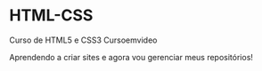 # HTML-CSS
 Curso de HTML5 e CSS3 Cursoemvideo
 
Aprendendo a criar sites e agora vou gerenciar meus repositórios!
